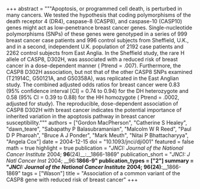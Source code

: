 +++
abstract = """Apoptosis, or programmed cell death, is perturbed in many cancers. We tested the hypothesis that coding polymorphisms of the death receptor 4 (DR4), caspase-8 (CASP8), and caspase-10 (CASP10) genes might act as low-penetrance breast cancer genes. Single-nucleotide polymorphisms (SNPs) of these genes were genotyped in a series of 999 breast cancer case patients and 996 control subjects from Sheffield, U.K., and in a second, independent U.K. population of 2192 case patients and 2262 control subjects from East Anglia. In the Sheffield study, the rare H allele of CASP8, D302H, was associated with a reduced risk of breast cancer in a dose-dependent manner ( Ptrend = .007). Furthermore, the CASP8 D302H association, but not that of the other CASP8 SNPs examined (T21914C, G50121A, and G50358A), was replicated in the East Anglian study. The combined adjusted odds ratios for breast cancer were 0.83 (95% confidence interval [CI] = 0.74 to 0.94) for the DH heterozygote and 0.58 (95% CI = 0.39 to 0.88) for the HH homozygote ( Ptrend = .0002, adjusted for study). The reproducible, dose-dependent association of CASP8 D302H with breast cancer indicates the potential importance of inherited variation in the apoptosis pathway in breast cancer susceptibility."""
authors = ["Gordon MacPherson", "Catherine S Healey", "dawn_teare", "Sabapathy P Balasubramanian", "Malcolm W R Reed", "Paul D P Pharoah", "Bruce A J Ponder", "Mark Meuth", "Nitai P Bhattacharyya", "Angela Cox"]
date = 2004-12-15
doi = "10.1093/jnci/dji001"
featured = false
math = true
highlight = true
publication = "*JNCI: Journal of the National Cancer Institute* 2004; __96__(24)__:__1866-1869"
publication_short = "*JNCI: J Natl Cancer Inst* 2004; __96:__1866-9"
publication_types = ["2"]
summary = "*JNCI: Journal of the National Cancer Institute* 2004; __96__(24)__:__1866-1869"
tags = ["Wason"]
title = "Association of a common variant of the CASP8 gene with reduced risk of breast cancer"
+++

